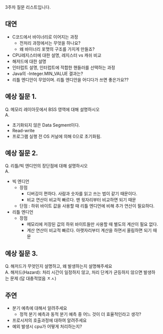 3주차 질문 리스트입니다.

## 대연

- C코드에서 바이너리로 이어지는 과정
  - 전처리 과정에서는 무엇을 하나요?
  - 왜 바이너리 포맷의 구조를 가지게 만들죠?
- CPU레지스터에 대한 설명, 레지스터 vs 캐쉬 비교
- 해저드에 대한 설명
- 인터럽트 설명, 인터럽트에 적합한 핸들러를 선택하는 과정
- Java의 -Integer.MIN_VALUE 결과는?
- 리틀 엔디안이 무었이며. 리틀 엔디안을 어디다가 쓰면 좋은가요??

## 예상 질문 1.

Q. 메모리 레이아웃에서 BSS 영역에 대해 설명하시오  
A.

- 초기화되지 않은 Data Segment이다.
- Read-write
- 프로그램 실행 전 OS 커널에 의해 0으로 초기화됨.

## 예상 질문 2.

Q. 리틀/빅 엔디언의 장단점에 대해 설명하시오  
A.

- 빅 엔디언
  - 장점
    - 디버깅이 편하다. 사람과 숫자를 읽고 쓰는 법이 같기 때문이다.
    - 비교 연산이 비교적 빠르다. 맨 윗자리부터 비교하면 되기 때문
  - 단점 : 하위 바이트 값을 사용할 때 리틀 엔디언에 비해 추가 연산이 필요하다.
- 리틀 엔디언
  - 장점
    - 메모리에 저장된 값의 하위 바이트들만 사용할 때 별도의 계산이 필요 없다.
    - 계산 연산이 비교적 빠르다. 아랫자리부터 계산을 하면서 올림하면 되기 때문

## 예상 질문 3.

Q. 해저드가 무엇인지 설명하고, 왜 발생하는지 설명해주세요  
A. 해저드(Hazard): 처리 시간이 일정하지 않고, 처리 단계가 균등하지 않으면 발생하는 문제
(답 대충적었음 ㅈㅅ)

## 주연

- 분기 예측에 대해서 알려주세요
  - 정적 분기 예측과 동적 분기 예측 중 어느 것이 더 효율적인라고 생각?
- 프로시저의 호출과정에 대하여 알려주세요
- 예외 발생시 cpu가 어떻게 처리하는지?
